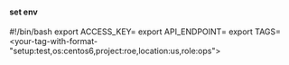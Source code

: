 

#### set env
#!/bin/bash
export ACCESS_KEY=<replace-access-key>
export API_ENDPOINT=<replace-endpoint>
export TAGS=<your-tag-with-format-"setup:test,os:centos6,project:roe,location:us,role:ops">